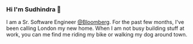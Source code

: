 ### Hi I'm Sudhindra 👋

I am a Sr. Software Engineer [@Bloomberg](https://github.com/bloomberg). For the past few months, I've been calling London my new home. When I am not busy building stuff at work, you can me find me riding my bike or walking my dog around town.
